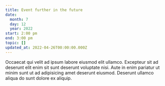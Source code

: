 ```yaml
---
title: Event further in the future
date:
  month: 7
  day: 12
  year: 2022
start: 2:00 pm
end: 3:00 pm
topic: []
updated_at: 2022-04-26T00:00:00.000Z
---
```

Occaecat qui velit ad ipsum labore eiusmod elit ullamco. Excepteur sit ad deserunt elit enim sit sunt deserunt voluptate nisi. Aute in enim pariatur ut minim sunt ut ad adipisicing amet deserunt eiusmod. Deserunt ullamco aliqua do sunt dolore ex aliquip.
